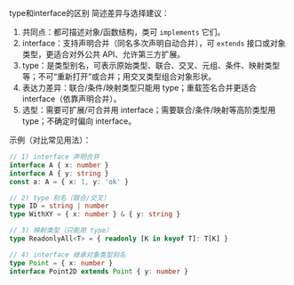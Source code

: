 type和interface的区别
简述差异与选择建议：

1. 共同点：都可描述对象/函数结构，类可 `implements` 它们。
2. interface：支持声明合并（同名多次声明自动合并），可 `extends` 接口或对象类型，更适合对外公共 API、允许第三方扩展。
3. type：是类型别名，可表示原始类型、联合、交叉、元组、条件、映射类型等；不可“重新打开”或合并；用交叉类型组合对象形状。
4. 表达力差异：联合/条件/映射类型只能用 type；重载签名合并更适合 interface（依靠声明合并）。
5. 选型：需要可扩展/可合并用 interface；需要联合/条件/映射等高阶类型用 type；不确定时偏向 interface。

示例（对比常见用法）：
```ts
// 1) interface 声明合并
interface A { x: number }
interface A { y: string }
const a: A = { x: 1, y: 'ok' }

// 2) type 别名（联合/交叉）
type ID = string | number
type WithXY = { x: number } & { y: string }

// 3) 映射类型（只能用 type）
type ReadonlyAll<T> = { readonly [K in keyof T]: T[K] }

// 4) interface 继承对象类型别名
type Point = { x: number }
interface Point2D extends Point { y: number }
```
